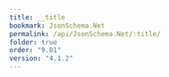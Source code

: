 ```yaml
---
title: __title
bookmark: JsonSchema.Net
permalink: /api/JsonSchema.Net/:title/
folder: true
order: "9.01"
version: "4.1.2"
---
```


